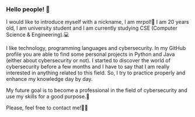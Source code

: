 ### Hello people! 👋

I would like to introduce myself with a nickname, I am mrpol!👦
I am 20 years old, I am university student and I am currently studying CSE (Computer Science & Engineering).💻 

I like technology, programming languages and cybersecurity. In my GitHub profile you are able to find some personal projects in Python and Java (either about cybersecurity or not). I started to discover the world of cybersecurity before a few months and I have to say that I am really interested in anything related to this field. So, I try to practice properly and enhance my knowledge day by day.

My future goal is to become a professional in the field of cybersecurity and use my skills for a good purpose.💪

Please, feel free to contact me!🤳💼

